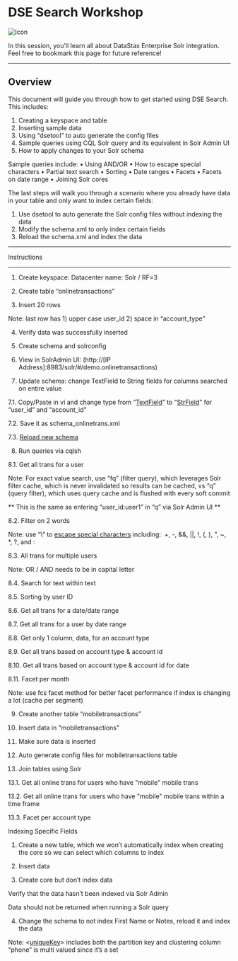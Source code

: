 # DSE Search Workshop

![icon](http://i.imgur.com/FoIOBlt.png)

In this session, you'll learn all about DataStax Enterprise Solr integration. Feel free to bookmark this page for future reference! 

----------

Overview
-------------


This document will guide you through how to get started using DSE Search. This includes:
1.	Creating a keyspace and table
2.	Inserting sample data
3.	Using “dsetool” to auto generate the config files
4.	Sample queries using CQL Solr query and its equivalent in Solr Admin UI
5.	How to apply changes to your Solr schema

Sample queries include:
•	Using AND/OR
•	How to escape special characters
•	Partial text search
•	Sorting
•	Date ranges
•	Facets
•	Facets on date range
•	Joining Solr cores

The last steps will walk you through a scenario where you already have data in your table and only want to index certain fields:
1.	Use dsetool to auto generate the Solr config files without indexing the data
2.	Modify the schema.xml to only index certain fields
3.	Reload the schema.xml and index the data

-------------


Instructions

-------------

1.	Create keyspace: Datacenter name: Solr / RF=3



2.	Create table “onlinetransactions”















3.	Insert 20 rows

Note: last row has 1) upper case user_id 2) space in “account_type”

















4.	Verify data was successfully inserted 





5.	Create schema and solrconfig






6.	View in SolrAdmin UI: (http://[IP Address]:8983/solr/#/demo.onlinetransactions)




7.	Update schema: change TextField to String fields for columns searched on entire value

7.1.	Copy/Paste in vi and change type from “[TextField](http://docs.datastax.com/en/datastax_enterprise/4.8/datastax_enterprise/srch/srchSolrType.html)” to “[StrField](http://docs.datastax.com/en/datastax_enterprise/4.8/datastax_enterprise/srch/srchSolrType.html)” for “user_id” and “account_id”





7.2.	Save it as schema_onlinetrans.xml

7.3.	[Reload new schema](http://docs.datastax.com/en/datastax_enterprise/4.8/datastax_enterprise/srch/srchReldCore.html)


8.	Run queries via cqlsh

8.1.	Get all trans for a user





Note: For exact value search, use “fq” (filter query), which leverages Solr filter cache, which is never invalidated so results can be cached, vs “q” (query filter), which uses query cache and is flushed with every soft commit


** This is the same as entering “user_id:user1” in “q” via Solr Admin UI **






8.2.	Filter on 2 words 

Note: use “\” to [escape special characters](http://docs.datastax.com/en/datastax_enterprise/4.8/datastax_enterprise/srch/srchJSON.html)  including:  +, -, &&, ||, !, (, ), ", ~, *, ?, and :







8.3.	All trans for multiple users

Note: OR / AND needs to be in capital letter





8.4.	Search for text within text






8.5.	Sorting by user ID







8.6.	Get all trans for a date/date range






8.7.	Get all trans for a user by date range




8.8.	Get only 1 column, data, for an account type










8.9.	Get all trans based on account type & account id






8.10.	Get all trans based on account type & account id for date





8.11.	Facet per month

Note: use fcs facet method for better facet performance if index is changing a lot (cache per segment)











9.	Create another table “mobiletransactions”













10.	Insert data in “mobiletransactions”


11.	Make sure data is inserted




12.	Auto generate config files for mobiletransactions table 


13.	Join tables using Solr


13.1.	Get all online trans for users who have "mobile" mobile trans





13.2.	Get all online trans for users who have "mobile" mobile trans within a time frame 





13.3.	Facet per account type






Indexing Specific Fields

1.	Create a new table, which we won’t automatically index when creating the core so we can select which columns to index














2.	Insert data


3.	Create core but don’t index data










Verify that the data hasn’t been indexed via Solr Admin




Data should not be returned when running a Solr query




4.	Change the schema to not index First Name or Notes, reload it and index the data














Note: 
<[uniqueKey](http://docs.datastax.com/en/datastax_enterprise/4.8/datastax_enterprise/srch/srchConfSkema.html)> includes both the partition key and clustering column
“phone” is multi valued since it’s a set

















